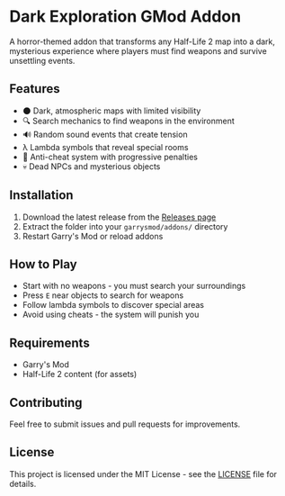 # Dark Exploration GMod Addon

A horror-themed addon that transforms any Half-Life 2 map into a dark, mysterious experience where players must find weapons and survive unsettling events.

## Features

- 🌑 Dark, atmospheric maps with limited visibility
- 🔍 Search mechanics to find weapons in the environment
- 🔊 Random sound events that create tension
- λ Lambda symbols that reveal special rooms
- 🚫 Anti-cheat system with progressive penalties
- 💀 Dead NPCs and mysterious objects

## Installation

1. Download the latest release from the [Releases page](https://github.com/yourusername/dark_exploration_addon/releases)
2. Extract the folder into your `garrysmod/addons/` directory
3. Restart Garry's Mod or reload addons

## How to Play

- Start with no weapons - you must search your surroundings
- Press `E` near objects to search for weapons
- Follow lambda symbols to discover special areas
- Avoid using cheats - the system will punish you

## Requirements

- Garry's Mod
- Half-Life 2 content (for assets)

## Contributing

Feel free to submit issues and pull requests for improvements.

## License

This project is licensed under the MIT License - see the [LICENSE](LICENSE) file for details.
